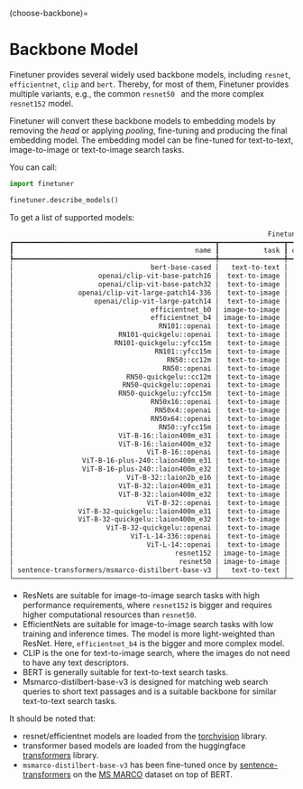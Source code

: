 (choose-backbone)=
# Backbone Model

Finetuner provides several widely used backbone models,
including `resnet`, `efficientnet`, `clip` and `bert`.
Thereby, for most of them, Finetuner provides multiple variants, e.g., the common `resnet50 ` and the more complex `resnet152` model.

Finetuner will convert these backbone models to embedding models by removing
the *head* or applying *pooling*,
fine-tuning and producing the final embedding model.
The embedding model can be fine-tuned for text-to-text, image-to-image or text-to-image
search tasks.

You can call:
```python
import finetuner

finetuner.describe_models()
```

To get a list of supported models:

```bash
                                                                Finetuner backbones                                                                      
┏━━━━━━━━━━━━━━━━━━━━━━━━━━━━━━━━━━━━━━━━━━━━━━━━━━┳━━━━━━━━━━━━━━━━┳━━━━━━━━━━━━┳━━━━━━━━━━━━━━┳━━━━━━━━━━━━━━━━━━━━━━━━━━━━━━━━━━━━━━━━━━━━━━━━━━━━━━━━━━━━┓
┃                                             name ┃           task ┃ output_dim ┃ architecture ┃                                                description ┃
┡━━━━━━━━━━━━━━━━━━━━━━━━━━━━━━━━━━━━━━━━━━━━━━━━━━╇━━━━━━━━━━━━━━━━╇━━━━━━━━━━━━╇━━━━━━━━━━━━━━╇━━━━━━━━━━━━━━━━━━━━━━━━━━━━━━━━━━━━━━━━━━━━━━━━━━━━━━━━━━━━┩
│                                  bert-base-cased │   text-to-text │        768 │  transformer │ BERT model pre-trained on BookCorpus and English Wikipedia │
│                     openai/clip-vit-base-patch16 │  text-to-image │        512 │  transformer │                         CLIP base model with patch size 16 │
│                     openai/clip-vit-base-patch32 │  text-to-image │        512 │  transformer │                                            CLIP base model │
│                openai/clip-vit-large-patch14-336 │  text-to-image │        768 │  transformer │                        CLIP large model for 336x336 images │
│                    openai/clip-vit-large-patch14 │  text-to-image │       1024 │  transformer │                        CLIP large model with patch size 14 │
│                                  efficientnet_b0 │ image-to-image │       1280 │          cnn │                    EfficientNet B0 pre-trained on ImageNet │
│                                  efficientnet_b4 │ image-to-image │       1792 │          cnn │                    EfficientNet B4 pre-trained on ImageNet │
│                                    RN101::openai │  text-to-image │        512 │  transformer │                            Open CLIP "RN101::openai" model │
│                          RN101-quickgelu::openai │  text-to-image │        512 │  transformer │                  Open CLIP "RN101-quickgelu::openai" model │
│                         RN101-quickgelu::yfcc15m │  text-to-image │        512 │  transformer │                 Open CLIP "RN101-quickgelu::yfcc15m" model │
│                                   RN101::yfcc15m │  text-to-image │        512 │  transformer │                           Open CLIP "RN101::yfcc15m" model │
│                                      RN50::cc12m │  text-to-image │       1024 │  transformer │                              Open CLIP "RN50::cc12m" model │
│                                     RN50::openai │  text-to-image │       1024 │  transformer │                             Open CLIP "RN50::openai" model │
│                            RN50-quickgelu::cc12m │  text-to-image │       1024 │  transformer │                    Open CLIP "RN50-quickgelu::cc12m" model │
│                           RN50-quickgelu::openai │  text-to-image │       1024 │  transformer │                   Open CLIP "RN50-quickgelu::openai" model │
│                          RN50-quickgelu::yfcc15m │  text-to-image │       1024 │  transformer │                  Open CLIP "RN50-quickgelu::yfcc15m" model │
│                                  RN50x16::openai │  text-to-image │        768 │  transformer │                          Open CLIP "RN50x16::openai" model │
│                                   RN50x4::openai │  text-to-image │        640 │  transformer │                           Open CLIP "RN50x4::openai" model │
│                                  RN50x64::openai │  text-to-image │       1024 │  transformer │                          Open CLIP "RN50x64::openai" model │
│                                    RN50::yfcc15m │  text-to-image │       1024 │  transformer │                            Open CLIP "RN50::yfcc15m" model │
│                          ViT-B-16::laion400m_e31 │  text-to-image │        512 │  transformer │                  Open CLIP "ViT-B-16::laion400m_e31" model │
│                          ViT-B-16::laion400m_e32 │  text-to-image │        512 │  transformer │                  Open CLIP "ViT-B-16::laion400m_e32" model │
│                                 ViT-B-16::openai │  text-to-image │        512 │  transformer │                         Open CLIP "ViT-B-16::openai" model │
│                 ViT-B-16-plus-240::laion400m_e31 │  text-to-image │        640 │  transformer │         Open CLIP "ViT-B-16-plus-240::laion400m_e31" model │
│                 ViT-B-16-plus-240::laion400m_e32 │  text-to-image │        640 │  transformer │         Open CLIP "ViT-B-16-plus-240::laion400m_e32" model │
│                            ViT-B-32::laion2b_e16 │  text-to-image │        512 │  transformer │                    Open CLIP "ViT-B-32::laion2b_e16" model │
│                          ViT-B-32::laion400m_e31 │  text-to-image │        512 │  transformer │                  Open CLIP "ViT-B-32::laion400m_e31" model │
│                          ViT-B-32::laion400m_e32 │  text-to-image │        512 │  transformer │                  Open CLIP "ViT-B-32::laion400m_e32" model │
│                                 ViT-B-32::openai │  text-to-image │        512 │  transformer │                         Open CLIP "ViT-B-32::openai" model │
│                ViT-B-32-quickgelu::laion400m_e31 │  text-to-image │        512 │  transformer │        Open CLIP "ViT-B-32-quickgelu::laion400m_e31" model │
│                ViT-B-32-quickgelu::laion400m_e32 │  text-to-image │        512 │  transformer │        Open CLIP "ViT-B-32-quickgelu::laion400m_e32" model │
│                       ViT-B-32-quickgelu::openai │  text-to-image │        512 │  transformer │               Open CLIP "ViT-B-32-quickgelu::openai" model │
│                             ViT-L-14-336::openai │  text-to-image │        768 │  transformer │                     Open CLIP "ViT-L-14-336::openai" model │
│                                 ViT-L-14::openai │  text-to-image │        768 │  transformer │                         Open CLIP "ViT-L-14::openai" model │
│                                        resnet152 │ image-to-image │       2048 │          cnn │                          ResNet152 pre-trained on ImageNet │
│                                         resnet50 │ image-to-image │       2048 │          cnn │                           ResNet50 pre-trained on ImageNet │
│ sentence-transformers/msmarco-distilbert-base-v3 │   text-to-text │        768 │  transformer │                    Pretrained BERT, fine-tuned on MS Marco │
└──────────────────────────────────────────────────┴────────────────┴────────────┴──────────────┴───────────────────────────────────────────────────────────

```
+ ResNets are suitable for image-to-image search tasks with high performance requirements, where `resnet152` is bigger and requires higher computational resources than `resnet50`.
+ EfficientNets are suitable for image-to-image search tasks with low training and inference times. The model is more light-weighted than ResNet. Here, `efficientnet_b4` is the bigger and more complex model.
+ CLIP is the one for text-to-image search, where the images do not need to have any text descriptors.
+ BERT is generally suitable for text-to-text search tasks.
+ Msmarco-distilbert-base-v3 is designed for matching web search queries to short text passages and is a suitable backbone for similar text-to-text search tasks.

It should be noted that:

+ resnet/efficientnet models are loaded from the [torchvision](https://pytorch.org/vision/stable/index.html) library.
+ transformer based models are loaded from the huggingface [transformers](https://github.com/huggingface/transformers) library.
+ `msmarco-distilbert-base-v3` has been fine-tuned once by [sentence-transformers](https://www.sbert.net/) on the [MS MARCO](https://microsoft.github.io/msmarco/) dataset on top of BERT.